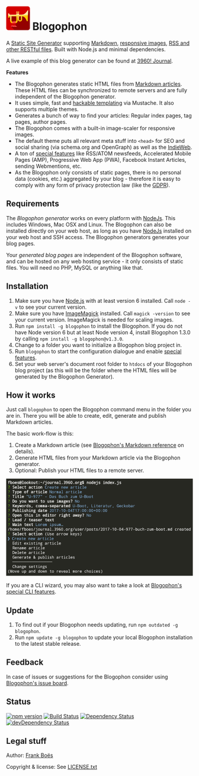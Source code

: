 ![](docs/blogophon.png) Blogophon
=========

A [Static Site Generator](https://davidwalsh.name/introduction-static-site-generators) supporting [Markdown](docs/markdown.md), [responsive images](docs/markdown.md#images), [RSS and other RESTful files](docs/special-features.md). Built with Node.js and minimal dependencies.

A live example of this blog generator can be found at [3960! Journal](http://journal.3960.org).

**Features**

* The Blogophon generates static HTML files from [Markdown articles](docs/markdown.md). These HTML files can be synchronized to remote servers and are fully independent of the Blogophon generator.
* It uses simple, fast and [hackable templating](docs/development.md) via Mustache. It also supports multiple themes.
* Generates a bunch of way to find your articles: Regular index pages, tag pages, author pages.
* The Blogophon comes with a built-in image-scaler for responsive images.
* The default theme puts all relevant meta stuff into `<head>` for SEO and social sharing (via schema.org and OpenGraph) as well as the [IndieWeb](https://indieweb.org/).
* A ton of [special features](docs/special-features.md) like RSS/ATOM newsfeeds, Accelerated Mobile Pages (AMP), Progressive Web App (PWA), Facebook Instant Articles, sending Webmentions, etc.
* As the Blogophon only consists of static pages, there is no personal data (cookies, etc.) aggregated by your blog - therefore it is easy to comply with any form of privacy protection law (like the [GDPR](https://en.wikipedia.org/wiki/General_Data_Protection_Regulation)).

Requirements
------------

The _Blogophon generator_ works on every platform with [NodeJs](https://nodejs.org/en/). This includes Windows, Mac OSX and Linux. The Blogophon can also be installed directly on your web host, as long as you have [NodeJs](https://nodejs.org/en/) installed on your web host and SSH access. The Blogophon generators generates your blog pages.

Your _generated blog pages_ are independent of the Blogophon software, and can be hosted on any web hosting service - it only consists of static files. You will need no PHP, MySQL or anything like that.

Installation
------------

1. Make sure you have [Node.js](https://nodejs.org/) with at least version 6 installed. Call `node -v` to see your current version.
1. Make sure you have [ImageMagick](http://www.imagemagick.org/) installed. Call `magick -version` to see your current version. ImageMagick is needed for scaling images.
1. Run `npm install -g blogophon` to install the Blogophon. If you do not have Node version 6 but at least Node version 4, install Blogophon 1.3.0 by calling `npm install -g blogophon@v1.3.0`.
1. Change to a folder you want to initialize a Blogophon blog project in.
1. Run `blogophon` to start the configuration dialogue and enable [special features](docs/special-features.md).
1. Set your web server's document root folder to `htdocs` of your Blogophon blog project (as this will be the folder where the HTML files will be generated by the Blogophon Generator).

How it works
------------

Just call `blogophon` to open the Blogophon command menu in the folder you are in. There you will be able to create, edit, generate and publish Markdown articles.

The basic work-flow is this:

1. Create a Markdown article (see [Blogophon's Markdown reference](docs/markdown.md) on details).
2. Generate HTML files from your Markdown article via the Blogophon generator.
3. Optional: Publish your HTML files to a remote server.

![The main menu in action.](docs/example.png)

If you are a CLI wizard, you may also want to take a look at [Blogophon's special CLI features](docs/advanced-stuff.md).

Update
------

1. To find out if your Blogophon needs updating, run `npm outdated -g blogophon`.
2. Run `npm update -g blogophon` to update your local Blogophon installation to the latest stable release.

Feedback
--------

In case of issues or suggestions for the Blogophon consider using [Blogophon's issue board](https://github.com/fboes/blogophon/issues).

Status
-------

[![npm version](https://badge.fury.io/js/blogophon.svg)](https://badge.fury.io/js/blogophon)
[![Build Status](https://travis-ci.org/fboes/blogophon.svg?branch=master)](https://travis-ci.org/fboes/blogophon)
[![Dependency Status](https://david-dm.org/fboes/blogophon/status.svg)](https://david-dm.org/fboes/blogophon)
[![devDependency Status](https://david-dm.org/fboes/blogophon/dev-status.svg)](https://david-dm.org/fboes/blogophon?type=dev)

Legal stuff
-----------

Author: [Frank Boës](http://3960.org)

Copyright & license: See [LICENSE.txt](LICENSE.txt)
